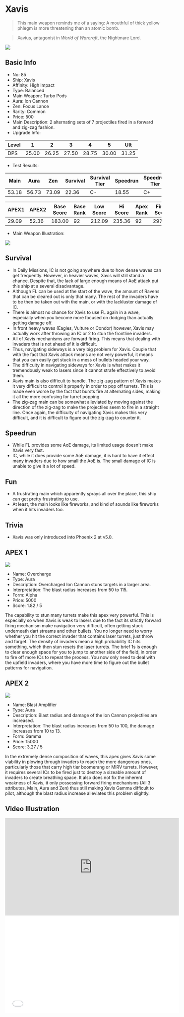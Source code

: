 # Xavis

> This main weapon reminds me of a saying: A mouthful of thick yellow phlegm is more threatening than an atomic bomb.

> Xavius, antagonist in *World of Warcraft*, the Nightmare Lord.

<img src="/ships/ship_85.png" style={{zoom:1}}/>

## Basic Info

- No: 85
- Ship: Xavis
- Affinity: High Impact
- Type: Balanced
- Main Weapon: Turbo Pods
- Aura: Ion Cannon
- Zen: Focus Lance
- Rarity: Common
- Price: 500
- Main Description: 2 alternating sets of 7 projectiles fired in a forward and zig-zag fashion.
- Upgrade Info: 

| Level | 1 | 2 | 3 | 4 | 5 | Ult |
|--|--|--|--|--|--|--|
| DPS | 25.00 | 26.25 | 27.50 | 28.75 | 30.00 | 31.25 |

- Test Results: 

| Main | Aura | Zen | Survival | Survival Tier | Speedrun | Speedrun Tier | Fun | Fun Tier |
|--|--|--|--|--|--|--|--|--|
| 53.18 | 56.73 | 73.09 | 22.36 | C- | 18.55 | C+ | 21.27 | C- |

| APEX1 | APEX2 | Base Score | Base Rank | Low Score | Hi Score | Apex Rank | Final Score | FinalRank |
|--|--|--|--|--|--|--|--|--|
| 29.09 | 52.36 | 183.00 | 92 | 212.09 | 235.36 | 92 | 297.55 | 94 |

- Main Weapon Illustration:

<img src="/illustration/main_85.gif" style={{zoom:1}}/>

## Survival

- In Daily Missions, IC is not going anywhere due to how dense waves can get frequently. However, in heavier waves, Xavis will still stand a chance. Despite that, the lack of large enough means of AoE attack put this ship at a several disadvantage.
- Although FL can be used at the start of the wave, the amount of Ravens that can be cleared out is only that many. The rest of the invaders have to be then be taken out with the main, or with the lackluster damage of IC.
- There is almost no chance for Xavis to use FL again in a wave, especially when you become more focused on dodging than actually getting damage off.
- In front heavy waves (Eagles, Vulture or Condor) however, Xavis may actually work after throwing an IC or 2 to stun the frontline invaders.
- All of Xavis mechanisms are forward firing. This means that dealing with invaders that is not ahead of it is difficult.
- Thus, navigating sideways is a very big problem for Xavis. Couple that with the fact that Xavis attack means are not very powerful, it means that you can easily get stuck in a mess of bullets headed your way.
- The difficulty in navigating sideways for Xavis is what makes it tremendously weak to lasers since it cannot strafe effectively to avoid them.
- Xavis main is also difficult to handle. The zig-zag pattern of Xavis makes it very difficult to control it properly in order to pop off turrets. This is made even worse by the fact that bursts fire at alternating sides, making it all the more confusing for turret popping.
- The zig-zag main can be somewhat alleviated by moving against the direction of the zig-zag to make the projectiles seem to fire in a straight line. Once again, the difficulty of navigating Xavis makes this very difficult, and it is difficult to figure out the zig-zag to counter it.

## Speedrun

- While FL provides some AoE damage, its limited usage doesn't make Xavis very fast.
- IC, while it does provide some AoE damage, it is hard to have it effect many invaders due to how small the AoE is. The small damage of IC is unable to give it a lot of speed.

## Fun

- A frustrating main which apparently sprays all over the place, this ship can get pretty frustrating to use.
- At least, the main looks like fireworks, and kind of sounds like fireworks when it hits invaders too.

## Trivia

- Xavis was only introduced into Phoenix 2 at v5.0.

## APEX 1

<img src="/ships/ship_85_apex_1.png" style={{zoom:1}}/>

- Name: Overcharge
- Type: Aura
- Description: Overcharged Ion Cannon stuns targets in a larger area.
- Interpretation: The blast radius increases from 50 to 115.
- Form: Alpha
- Price: 5000
- Score: 1.82 / 5

The capability to stun many turrets make this apex very powerful. This is especially so when Xavis is weak to lasers due to the fact its strictly forward firing mechanism make navigation very difficult, often getting stuck underneath dart streams and other bullets. You no longer need to worry whether you hit the correct invader that contains laser turrets, just throw and forget. The density of invaders mean a high probability IC hits something, which then stun resets the laser turrets. The brief 1s is enough to clear enough space for you to jump to another side of the field, in order to fire off more ICs to repeat the process. You now only need to deal with the upfield invaders, where you have more time to figure out the bullet patterns for navigation.

## APEX 2

<img src="/ships/ship_85_apex_2.png" style={{zoom:1}}/>

- Name: Blast Amplifier
- Type: Aura
- Description: Blast radius and damage of the Ion Cannon projectiles are increased.
- Interpretation: The blast radius increases from 50 to 100, the damage increases from 10 to 13.
- Form: Gamma
- Price: 15000
- Score: 3.27 / 5

In the extremely dense composition of waves, this apex gives Xavis some viability in plowing through invaders to reach the more dangerous ones, particularly those that carry high tier boomerang or MIRV turrets. However, it requires several ICs to be fired just to destroy a sizeable amount of invaders to create breathing space. It also does not fix the inherent weakness of Xavis, it only possessing forward firing mechanisms (All 3 attributes, Main, Aura and Zen) thus still making Xavis Gamma difficult to pilot, although the blast radius increase alleviates this problem slightly.

## Video Illustration

<iframe width="560" height="315" src="https://www.youtube.com/embed/HduG6HNR6I4?si=2mBDOjiEGOlAIXQ8" title="YouTube video player" frameborder="0" allow="accelerometer; autoplay; clipboard-write; encrypted-media; gyroscope; picture-in-picture; web-share" referrerpolicy="strict-origin-when-cross-origin" allowfullscreen></iframe>

<br/>

<iframe width="560" height="315" src="//player.bilibili.com/player.html?aid=271917118&bvid=BV17c41137vN&cid=1152150709&p=1&autoplay=false" scrolling="no" border="0" frameborder="no" allow="accelerometer; autoplay; clipboard-write; encrypted-media; gyroscope; picture-in-picture; web-share" framespacing="0" allowfullscreen="true"> </iframe>